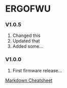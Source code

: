 # ERGOFWU

### V1.0.5
1. Changed this
2. Updated that
3. Added some...

### V1.0.0
1. First firmware release...

[Markdown Cheatsheet](https://github.com/adam-p/markdown-here/wiki/Markdown-Cheatsheet#headers)